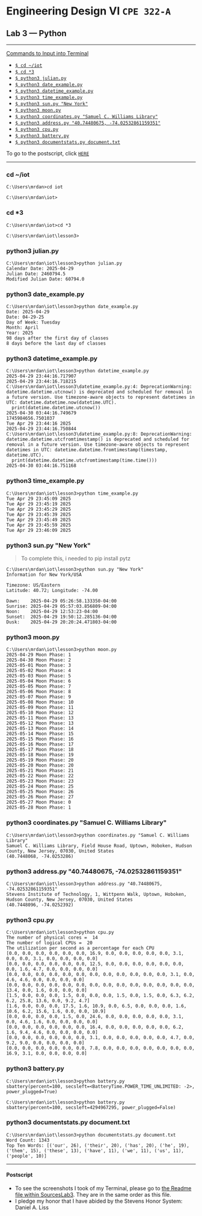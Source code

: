 # Engineering Design VI `CPE 322-A`
## Lab 3 — Python
---

<ins>Commands to Input into Terminal</ins> 
- [`$ cd ~/iot`](#1)
- [`$ cd *3`](#2)
- [`$ python3 julian.py`](#3) 
- [`$ python3 date_example.py`](#4) 
- [`$ python3 datetime_example.py`](#5) 
- [`$ python3 time_example.py`](#6) 
- [`$ python3 sun.py "New York"`](#7) 
- [`$ python3 moon.py`](#8) 
- [`$ python3 coordinates.py "Samuel C. Williams Library"`](#9) 
- [`$ python3 address.py "40.74480675, -74.02532861159351"`](#10) 
- [`$ python3 cpu.py`](#11) 
- [`$ python3 battery.py`](#12) 
- [`$ python3 documentstats.py document.txt`](#13)


To go to the postscript, click [`HERE`](#14)

---


<h3 id="1">cd ~/iot</h3>

> 
```
C:\Users\mrdan>cd iot

C:\Users\mrdan\iot>
```

<h3 id="2">cd *3</h3>

> 
```
C:\Users\mrdan\iot>cd *3

C:\Users\mrdan\iot\lesson3>
```


<h3 id="3">python3 julian.py</h3>

> 
```
C:\Users\mrdan\iot\lesson3>python julian.py
Calendar Date: 2025-04-29
Julian Date: 2460794.5
Modified Julian Date: 60794.0
```


<h3 id="4">python3 date_example.py</h3>

> 
```
C:\Users\mrdan\iot\lesson3>python date_example.py
Date: 2025-04-29
Date: 04-29-25
Day of Week: Tuesday
Month: April
Year: 2025
98 days after the first day of classes
8 days before the last day of classes
```


<h3 id="5">python3 datetime_example.py</h3>

> 
```
C:\Users\mrdan\iot\lesson3>python datetime_example.py
2025-04-29 23:44:16.717907
2025-04-29 23:44:16.718215
C:\Users\mrdan\iot\lesson3\datetime_example.py:4: DeprecationWarning: datetime.datetime.utcnow() is deprecated and scheduled for removal in a future version. Use timezone-aware objects to represent datetimes in UTC: datetime.datetime.now(datetime.UTC).
  print(datetime.datetime.utcnow())
2025-04-30 03:44:16.749679
1745984656.7501037
Tue Apr 29 23:44:16 2025
2025-04-29 23:44:16.750844
C:\Users\mrdan\iot\lesson3\datetime_example.py:8: DeprecationWarning: datetime.datetime.utcfromtimestamp() is deprecated and scheduled for removal in a future version. Use timezone-aware objects to represent datetimes in UTC: datetime.datetime.fromtimestamp(timestamp, datetime.UTC).
  print(datetime.datetime.utcfromtimestamp(time.time()))
2025-04-30 03:44:16.751168
```


<h3 id="6">python3 time_example.py</h3>

> 
```
C:\Users\mrdan\iot\lesson3>python time_example.py
Tue Apr 29 23:45:09 2025
Tue Apr 29 23:45:19 2025
Tue Apr 29 23:45:29 2025
Tue Apr 29 23:45:39 2025
Tue Apr 29 23:45:49 2025
Tue Apr 29 23:45:59 2025
Tue Apr 29 23:46:09 2025
```


<h3 id="7">python3 sun.py "New York"</h3>

> To complete this, i needed to pip install pytz
```
C:\Users\mrdan\iot\lesson3>python sun.py "New York"
Information for New York/USA

Timezone: US/Eastern
Latitude: 40.72; Longitude: -74.00

Dawn:    2025-04-29 05:26:58.133350-04:00
Sunrise: 2025-04-29 05:57:03.856809-04:00
Noon:    2025-04-29 12:53:23-04:00
Sunset:  2025-04-29 19:50:12.285136-04:00
Dusk:    2025-04-29 20:20:24.471803-04:00
```


<h3 id="8">python3 moon.py</h3>

> 
```
C:\Users\mrdan\iot\lesson3>python moon.py
2025-04-29 Moon Phase: 1
2025-04-30 Moon Phase: 2
2025-05-01 Moon Phase: 3
2025-05-02 Moon Phase: 4
2025-05-03 Moon Phase: 5
2025-05-04 Moon Phase: 6
2025-05-05 Moon Phase: 7
2025-05-06 Moon Phase: 8
2025-05-07 Moon Phase: 9
2025-05-08 Moon Phase: 10
2025-05-09 Moon Phase: 11
2025-05-10 Moon Phase: 12
2025-05-11 Moon Phase: 13
2025-05-12 Moon Phase: 13
2025-05-13 Moon Phase: 14
2025-05-14 Moon Phase: 15
2025-05-15 Moon Phase: 16
2025-05-16 Moon Phase: 17
2025-05-17 Moon Phase: 18
2025-05-18 Moon Phase: 19
2025-05-19 Moon Phase: 20
2025-05-20 Moon Phase: 20
2025-05-21 Moon Phase: 21
2025-05-22 Moon Phase: 22
2025-05-23 Moon Phase: 23
2025-05-24 Moon Phase: 25
2025-05-25 Moon Phase: 26
2025-05-26 Moon Phase: 27
2025-05-27 Moon Phase: 0
2025-05-28 Moon Phase: 1
```


<h3 id="9">python3 coordinates.py "Samuel C. Williams Library"</h3>

> 
```
C:\Users\mrdan\iot\lesson3>python coordinates.py "Samuel C. Williams Library"
Samuel C. Williams Library, Field House Road, Uptown, Hoboken, Hudson County, New Jersey, 07030, United States
(40.7448068, -74.0253286)
```


<h3 id="10">python3 address.py "40.74480675, -74.02532861159351"</h3>

> 
```
C:\Users\mrdan\iot\lesson3>python address.py "40.74480675, -74.02532861159351"
Stevens Institute of Technology, 1, Wittpenn Walk, Uptown, Hoboken, Hudson County, New Jersey, 07030, United States
(40.7448096, -74.0252392)
```


<h3 id="11">python3 cpu.py</h3>

> 
```
C:\Users\mrdan\iot\lesson3>python cpu.py
The number of physical cores =  14
The number of logical CPUs =  20
The utilization per second as a percentage for each CPU
[0.0, 0.0, 0.0, 0.0, 0.0, 0.0, 16.9, 0.0, 0.0, 0.0, 0.0, 0.0, 3.1, 0.0, 0.0, 3.1, 0.0, 0.0, 0.0, 0.0]
[0.0, 0.0, 0.0, 0.0, 0.0, 0.0, 12.5, 0.0, 0.0, 0.0, 0.0, 0.0, 0.0, 0.0, 1.6, 4.7, 0.0, 0.0, 0.0, 0.0]
[0.0, 0.0, 0.0, 0.0, 0.0, 0.0, 0.0, 0.0, 0.0, 0.0, 0.0, 0.0, 3.1, 0.0, 4.6, 4.6, 0.0, 0.0, 0.0, 0.0]
[0.0, 0.0, 0.0, 0.0, 0.0, 0.0, 0.0, 0.0, 0.0, 0.0, 0.0, 0.0, 0.0, 0.0, 13.4, 0.0, 1.6, 0.0, 0.0, 0.0]
[1.5, 0.0, 0.0, 0.0, 1.5, 0.0, 0.0, 0.0, 1.5, 0.0, 1.5, 0.0, 6.3, 6.2, 6.2, 25.8, 13.6, 0.0, 9.2, 4.7]
[1.6, 0.0, 0.0, 0.0, 17.5, 1.6, 10.9, 0.0, 6.5, 0.0, 0.0, 0.0, 1.6, 10.6, 6.2, 15.6, 1.6, 0.0, 0.0, 10.9]
[0.0, 0.0, 0.0, 0.0, 1.5, 0.0, 24.6, 0.0, 0.0, 0.0, 0.0, 0.0, 3.1, 0.0, 4.6, 1.6, 0.0, 0.0, 0.0, 0.0]
[0.0, 0.0, 0.0, 0.0, 0.0, 0.0, 16.4, 0.0, 0.0, 0.0, 0.0, 0.0, 6.2, 1.6, 9.4, 4.6, 0.0, 0.0, 0.0, 0.0]
[0.0, 0.0, 0.0, 0.0, 0.0, 0.0, 3.1, 0.0, 0.0, 0.0, 0.0, 0.0, 4.7, 0.0, 9.2, 9.0, 0.0, 0.0, 0.0, 0.0]
[0.0, 0.0, 0.0, 0.0, 0.0, 0.0, 7.8, 0.0, 0.0, 0.0, 0.0, 0.0, 0.0, 0.0, 16.9, 3.1, 0.0, 0.0, 0.0, 0.0]
```


<h3 id="12">python3 battery.py</h3>

> 
```
C:\Users\mrdan\iot\lesson3>python battery.py
sbattery(percent=100, secsleft=<BatteryTime.POWER_TIME_UNLIMITED: -2>, power_plugged=True)
```
```
C:\Users\mrdan\iot\lesson3>python battery.py
sbattery(percent=100, secsleft=4294967295, power_plugged=False)
```


<h3 id="13">python3 documentstats.py document.txt</h3>

> 
```
C:\Users\mrdan\iot\lesson3>python documentstats.py document.txt
Word Count: 1343
Top Ten Words: [('our', 26), ('their', 20), ('has', 20), ('he', 19), ('them', 15), ('these', 13), ('have', 11), ('we', 11), ('us', 11), ('people', 10)]
```


---
<h4 id="14">Postscript</h4>

- To see the screenshots I took of my Terminal, please go to [the Readme file within SourcesLab3](https://github.com/UsuarioDelNet/EngineeringDesign6/blob/main/Labs/Lab3/SourcesLab3/README.md). They are in the same order as this file.
- I pledge my honor that I have abided by the Stevens Honor System: Daniel A. Liss
